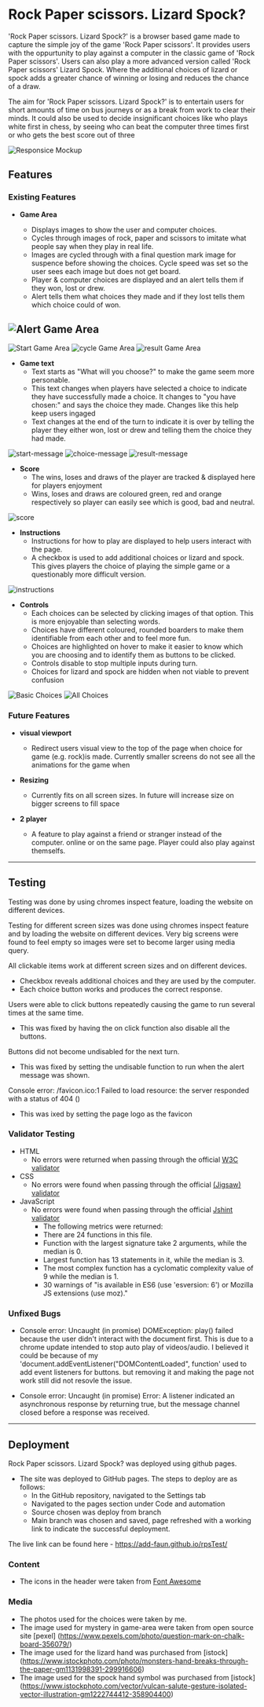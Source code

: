 # Rock Paper scissors. Lizard Spock?

'Rock Paper scissors. Lizard Spock?' is a browser based game made to capture the simple joy of the game 'Rock Paper scissors'. 
It provides users with the oppurtunity to play against a computer in the classic game of 'Rock Paper scissors'. Users can also
play a more advanced version called 'Rock Paper scissors' Lizard Spock. Where the additional choices of lizard or spock adds 
a greater chance of winning or losing and reduces the chance of a draw. 

The aim for 'Rock Paper scissors. Lizard Spock?' is to entertain users for short amounts of time on bus journeys or as a break 
from work to clear their minds. It could also be used to decide insignificant choices like who plays white first in chess, by 
seeing who can beat the computer three times first or who gets the best score out of three
 

![Responsice Mockup](assets/images/responsive-mockup-readme.png)

## Features 

### Existing Features

- __Game Area__

  - Displays images to show the user and computer choices.
  - Cycles through images of rock, paper and scissors to imitate what people say when they play in real life.
  - Images are cycled through with a final question mark image for suspence before showing the choices.
  Cycle speed was set so the user sees each image but does not get board.
  - Player & computer choices are displayed and an alert tells them if they won, lost or drew.
  - Alert tells them what choices they made and if they lost tells them which choice could of won.

![Alert Game Area](assets/images/alert-game-area-readme.png)
----
![Start Game Area](assets/images/start-game-area-readme.png) ![cycle Game Area](assets/images/cycle-game-area-readme.png) ![result Game Area](assets/images/result-game-area-readme.png)
  
- __Game text__
    - Text starts as "What will you choose?" to make the game seem more personable.
    - This text changes when players have selected a choice to indicate they have successfully made a choice.
    It changes to "you have chosen:" and says the choice they made. Changes like this help keep users ingaged
    - Text changes at the end of the turn to indicate it is over by telling the player they either won, lost 
    or drew and telling them the choice they had made.

![start-message](assets/images/message-start-readme.png) ![choice-message](assets/images/message-choice-readme.png) ![result-message](assets/images/message-result-readme.png)

- __Score__
    - The wins, loses and draws of the player are tracked & displayed here for players enjoyment
    - Wins, loses and draws are coloured green, red and orange respectively so player can easily see which
    is good, bad and neutral.

![score](assets/images/score-readme.png)

- __Instructions__
    - Instructions for how to play are displayed to help users interact with the page.
    - A checkbox is used to add additional choices or lizard and spock. This gives players the choice of 
    playing the simple game or a questionably more difficult version.

![instructions](assets/images/instructions-readme.png)

- __Controls__
    - Each choices can be selected by clicking images of that option. This is more enjoyable than selecting 
    words.
    - Choices have different coloured, rounded boarders to make them identifiable from each other and to 
    feel more fun.
    - Choices are highlighted on hover to make it easier to know which you are choosing and to identify them
    as buttons to be clicked.
    - Controls disable to stop multiple inputs during turn.
    - Choices for lizard and spock are hidden when not viable to prevent confusion 

![Basic Choices](assets/images/basic-choices-readme.png) ![All Choices](assets/images/all-choices-readme.png)

### Future Features

- __visual viewport__
    - Redirect users visual view to the top of the page when choice for game (e.g. rock)is made. Currently smaller screens
    do not see all the animations for the game when 

- __Resizing__
    - Currently fits on all screen sizes. In future will increase size on bigger screens to fill space

- __2 player__
    - A feature to play against a friend or stranger instead of the computer. online or on the same page.
    Player could also play against themselfs.

------

## Testing 

Testing was done by using chromes inspect feature, loading the website on different devices.

Testing for different screen sizes was done using chromes inspect feature and by loading the website on different devices.
Very big screens were found to feel empty so images were set to become larger using media query. 

All clickable items work at different screen sizes and on different devices.
  - Checkbox reveals additional choices and they are used by the computer.
  - Each choice button works and produces the correct response.

Users were able to click buttons repeatedly causing the game to run several times at the same time.
  - This was fixed by having the on click function also disable all the buttons. 

Buttons did not become undisabled for the next turn.
  - This was fixed by setting the undisable function to run when the alert message was shown.

Console error: /favicon.ico:1 Failed to load resource: the server responded with a status of 404 ()
  - This was ixed by setting the page logo as the favicon


### Validator Testing 

- HTML
   - No errors were returned when passing through the official [W3C validator](https://validator.w3.org/nu/?doc=https%3A%2F%2Fadd-faun.github.io%2FrpsTest%2F)
- CSS
  - No errors were found when passing through the official [(Jigsaw) validator](https://jigsaw.w3.org/css-validator/validator?uri=https%3A%2F%2Fadd-faun.github.io%2FrpsTest%2F&profile=css3svg&usermedium=all&warning=1&vextwarning=&lang=en)
- JavaScript
    - No errors were found when passing through the official [Jshint validator](https://jshint.com/)
      - The following metrics were returned: 
      - There are 24 functions in this file.
      - Function with the largest signature take 2 arguments, while the median is 0.
      - Largest function has 13 statements in it, while the median is 3.
      - The most complex function has a cyclomatic complexity value of 9 while the median is 1.
      - 30 warnings of "is available in ES6 (use 'esversion: 6') or Mozilla JS extensions (use moz)."

### Unfixed Bugs

  - Console error: Uncaught (in promise) DOMException: play() failed because the user didn't interact with the document first.
  This is due to a chrome update intended to stop auto play of videos/audio.
  I believed it could be because of my 'document.addEventListener("DOMContentLoaded", function' used to add event listeners for buttons.
  but removing it and making the page not work still did not resovle the issue.

  - Console error: Uncaught (in promise) Error: A listener indicated an asynchronous response by returning true, but the message channel closed before a response was received. 


------

## Deployment

Rock Paper scissors. Lizard Spock? was deployed using github pages. 

- The site was deployed to GitHub pages. The steps to deploy are as follows: 
  - In the GitHub repository, navigated to the Settings tab 
  - Navigated to the pages section under Code and automation
  - Source chosen was deploy from branch
  - Main branch was chosen and saved, page refreshed with a working link to indicate the successful deployment. 

The live link can be found here - https://add-faun.github.io/rpsTest/

### Content 

- The icons in the header were taken from [Font Awesome](https://fontawesome.com/)

### Media

- The photos used for the choices were taken by me.
- The image used for mystery in game-area were taken from open source site [pexel] (https://www.pexels.com/photo/question-mark-on-chalk-board-356079/)
- The image used for the lizard hand was purchased from [istock] (https://www.istockphoto.com/photo/monsters-hand-breaks-through-the-paper-gm1131998391-299916606)
- The image used for the spock hand symbol was purchased from [istock]  (https://www.istockphoto.com/vector/vulcan-salute-gesture-isolated-vector-illustration-gm1222744412-358904400)
